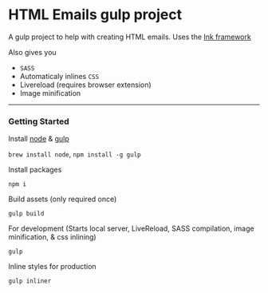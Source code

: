 # HTML Emails gulp project

A gulp project to help with creating HTML emails. Uses the [Ink framework](http://zurb.com/ink/)

Also gives you
* `SASS`
* Automaticaly inlines `CSS`
* Livereload (requires browser extension)
* Image minification

* * *

### Getting Started

Install [node](http://nodejs.org/) & [gulp](http://gulpjs.com/)

`brew install node`, `npm install -g gulp`

Install packages

`npm i`

Build assets (only required once)

`gulp build`

For development
(Starts local server, LiveReload, SASS compilation, image minification, & css inlining)

`gulp`

Inline styles for production

`gulp inliner`